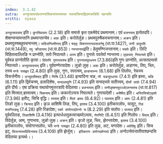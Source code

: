 ```yaml
---
index:  3.1.42
sutra:  अभ्युत्सादयांप्रजनयांचिकयांरमयामकः पावयांक्रियाद्विदामक्रन्निति च्छन्दसि
vritti:  nyasa
---
```


`अभ्युत्सादयाम्` इति। `कुगतिप्रादयः` (2.2.18) इति समासे कृत एकमेवेदं प्रथमान्तम्। एवं `प्रजनयाम्` इत्येतदपि। शेषाण्यप्यामन्तानि प्रथमान्तान्येव। `अकः` इति। करोतेर्लुङ। प्रथमपुरुषैकवचनान्तम्। `अक्रन` इति। प्रथमपुरुषबहुवचनान्तम्। `सदिजनिरमीणाम्` इति। `षद्लृ विशरणगत्यवसादनेषु` (धा.पा.1427), `जनी प्रादुर्भावे` (धा.पा.1449), `रमु क्रीडायाम्` (धा.पा.853)। `ण्यन्तानाम्`इति। हेतुमण्णिजन्तानाम्। `पचतेः` इति। लिटि विहितत्वाल्लिङि न प्राप्नोति, ततो निपात्यते। `अस्य` इति। पुनातेः पवतेर्वा ण्यन्तस्य। `लृङ्याम् निपात्यते` इति। पूर्ववन्न प्राप्नोतीति कृत्वा। `विदेरपि गुणाभावश्च` इति। `पुगन्तलघूपधस्य` (7.3.86)इति गुणः प्राप्नोति, अत्सतदभावो निपात्यते। `अभ्युत्सादयाम्` इति। पूर्ववण्णेरयादेशः। लुङो लुक्। `अकः` इति। करोतेर्लुङ, अडागमः, तिप्, च्लिः, तस्य `मन्त्रे घसह्वर` (2.4.80) इति लुक्, गुणः, रपरत्वम्, `हल्ङ्याब्भ्यः` (6.1.68) इति तिलोपः, रेफस्य विसर्जनीयः। `अभ्युदसीषदत्` इति। `णिश्रि` (3.1.48) इत्यादिना चङ, `णौ चङ्युपधायाः` (7.4.1) इति ह्रस्वः, `चङि` (6.1.11) इति द्विर्वचनम्, हलादिशेषः, `सन्वल्लघुनि` (7.4.93) इति सन्वद्भावे सतीत्त्वम्, `दीर्घो लघोः` (7.4.94) इति दीर्घः। एषा प्रक्रिया यथायोगमुत्तरत्रापि वेदितव्या।
`प्रजनायाम्` इति। `जनीजृ़ष्क्नसुरञ्जोऽमन्ताश्च` (धा.पा.817) इति मित्त्वात् ह्रस्वत्वम्। `चिकयाम्` इति। ककारोऽप्यत्र निपात्यते। गुणायादेशौ। `अचैषीत्` इति। `अस्तिसिचोऽपृक्ते` (7.3.96) इतीट्, सिचि वृद्धिः। `रमयाम्` इति। `मितां ह्रस्वः` (6.4.92)। `पावयाम्` इति। `आमः` (2.4.81) इति लिङो लुक्। `क्रियात्` इति। कृञ आशिषि लिङ, तिप्, `इतश्च` (3.4.100) इतीकारलोपः, यासुट्, `रिङ शयग्लिङक्षु` (7.4.28) इति रिङादेशः; `स्को संयोगाद्योरन्ते च` (8.2.29) इति सलोपः। `पाव्यात्` इति। पूर्ववल्लिङ, `लिङाशिषि` (3.4.116) इत्यार्धधातुकत्वाच्छपोऽभावः, `णेरनिटि` (6.4.51) इति णिलोपः। `विदाम्` इति। विदेर्लुङ, आम्, गुणाभावः, लुङो लुक्। `अक्रन्` इति। कृञो लुङ, च्लिः, झेरन्तादेशः, `इतश्च` (3.4.100) इतीकारलोपः, संयोगान्तलोपः, च्लेः `मन्त्रे घसह्वर` (2.4.80) इति लुक्, अट, यणादेशः। `अवेदिषुः` इति। सिच इट्, `सिजभ्यस्तविदिभ्यश्च` (3.4.109) इति झेर्जुस्। ` इतिकरणः प्रयोगदर्शनार्थः` इति। अन्येऽप्येवंजातीयाश्छन्दसि वेदितव्या इत्यर्थः।।

